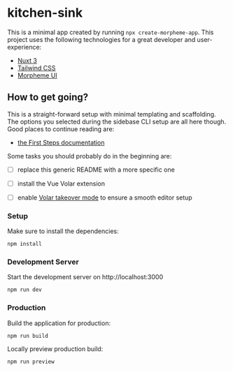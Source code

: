 # kitchen-sink

This is a minimal app created by running `npx create-morpheme-app`. This project uses the following technologies for a great developer and user-experience:

- [Nuxt 3](https://nuxt.com)
- [Tailwind CSS](https://tailwindcss.com/)
- [Morpheme UI](https://gitsindonesia.github.io/ui-component/)

## How to get going?

This is a straight-forward setup with minimal templating and scaffolding. The options you selected during the sidebase CLI setup are all here though. Good places to continue reading are:
- [the First Steps documentation](https://gitsindonesia.github.io/ui-component/)

Some tasks you should probably do in the beginning are:
- [ ] replace this generic README with a more specific one
- [ ] install the Vue Volar extension
- [ ] enable [Volar takeover mode](https://nuxt.com/docs/getting-started/installation#prerequisites) to ensure a smooth editor setup


### Setup

Make sure to install the dependencies:

```bash
npm install
```

### Development Server

Start the development server on http://localhost:3000

```bash
npm run dev
```

### Production

Build the application for production:

```bash
npm run build
```

Locally preview production build:

```bash
npm run preview
```
